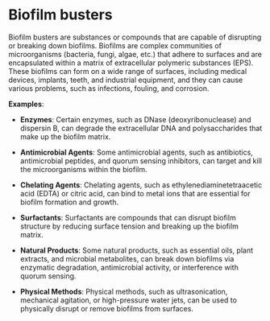 [//]: # (
source: gpt-3 + jph editing
tags: treatments
)

# Biofilm busters

Biofilm busters are substances or compounds that are capable of disrupting or breaking down biofilms. Biofilms are complex communities of microorganisms (bacteria, fungi, algae, etc.) that adhere to surfaces and are encapsulated within a matrix of extracellular polymeric substances (EPS). These biofilms can form on a wide range of surfaces, including medical devices, implants, teeth, and industrial equipment, and they can cause various problems, such as infections, fouling, and corrosion.

**Examples**:

* **Enzymes**: Certain enzymes, such as DNase (deoxyribonuclease) and dispersin B, can degrade the extracellular DNA and polysaccharides that make up the biofilm matrix.

* **Antimicrobial Agents**: Some antimicrobial agents, such as antibiotics, antimicrobial peptides, and quorum sensing inhibitors, can target and kill the microorganisms within the biofilm.

* **Chelating Agents**: Chelating agents, such as ethylenediaminetetraacetic acid (EDTA) or citric acid, can bind to metal ions that are essential for biofilm formation and growth.

* **Surfactants**: Surfactants are compounds that can disrupt biofilm structure by reducing surface tension and breaking up the biofilm matrix.

* **Natural Products**: Some natural products, such as essential oils, plant extracts, and microbial metabolites, can break down biofilms via enzymatic degradation, antimicrobial activity, or interference with quorum sensing.

* **Physical Methods**: Physical methods, such as ultrasonication, mechanical agitation, or high-pressure water jets, can be used to physically disrupt or remove biofilms from surfaces.
